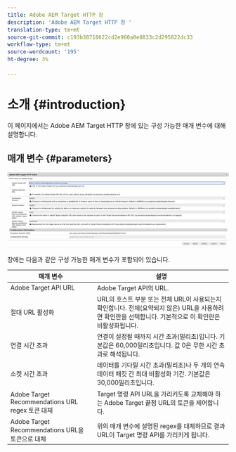 ```yaml
---
title: Adobe AEM Target HTTP 창
description: 'Adobe AEM Target HTTP 창 '
translation-type: tm+mt
source-git-commit: c193b38718622cd2e960a8e8833c2d295822dc33
workflow-type: tm+mt
source-wordcount: '195'
ht-degree: 3%

---
```



# 소개 {#introduction}

이 페이지에서는 Adobe AEM Target HTTP 창에 있는 구성 가능한 매개 변수에 대해 설명합니다.

## 매개 변수 {#parameters}

![Target HTTP ](assets/httpwindow.png "WindowTarget HTTP 창")

창에는 다음과 같은 구성 가능한 매개 변수가 포함되어 있습니다.

| 매개 변수 | 설명 |
|---|---|
| Adobe Target API URL | Adobe Target API의 URL. |
| 절대 URL 활성화 | URL의 호스트 부분 또는 전체 URL이 사용되는지 확인합니다. 전체(요약되지 않은) URL을 사용하려면 확인란을 선택합니다. 기본적으로 이 확인란은 비활성화됩니다. |
| 연결 시간 초과 | 연결이 설정될 때까지 시간 초과(밀리초)입니다. 기본값은 60,000밀리초입니다. 값 0은 무한 시간 초과로 해석됩니다. |
| 소켓 시간 초과 | 데이터를 기다릴 시간 초과(밀리초)나 두 개의 연속 데이터 패킷 간 최대 비활성화 기간. 기본값은 30,000밀리초입니다. |
| Adobe Target Recommendations URL regex 토큰 대체 | Target 명령 API URL을 가리키도록 교체해야 하는 Adobe Target 끝점 URL의 토큰을 제어합니다. |
| Adobe Target Recommendations URL을 토큰으로 대체 | 위의 매개 변수에 설명된 regex를 대체하므로 결과 URL이 Target 명령 API를 가리키게 됩니다. |
